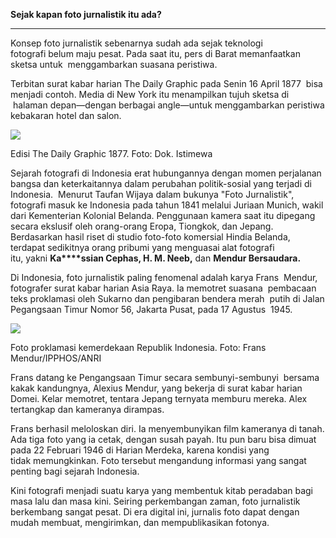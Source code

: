 **Sejak kapan foto jurnalistik itu ada?**

---

Konsep foto jurnalistik sebenarnya sudah ada sejak teknologi fotografi belum maju pesat. Pada saat itu, pers di Barat memanfaatkan sketsa untuk  menggambarkan suasana peristiwa.  

Terbitan surat kabar harian The Daily Graphic pada Senin 16 April 1877  bisa menjadi contoh. Media di New York itu menampilkan tujuh sketsa di  halaman depan—dengan berbagai angle—untuk menggambarkan peristiwa kebakaran hotel dan salon. 

![](https://tempoinstitute.s3-ap-southeast-1.amazonaws.com/uploads/images/general/2022/07/cefc1dsfy4kfzs83faoh.jpg)

Edisi The Daily Graphic 1877. Foto: Dok. Istimewa

Sejarah fotografi di Indonesia erat hubungannya dengan momen perjalanan bangsa dan keterkaitannya dalam perubahan politik-sosial yang terjadi di Indonesia.  Menurut Taufan Wijaya dalam bukunya "Foto Jurnalistik", fotografi masuk ke Indonesia pada tahun 1841 melalui Juriaan Munich, wakil dari Kementerian Kolonial Belanda. Penggunaan kamera saat itu dipegang secara ekslusif oleh orang-orang Eropa, Tiongkok, dan Jepang. Berdasarkan hasil riset di studio foto-foto komersial Hindia Belanda, terdapat sedikitnya orang pribumi yang menguasai alat fotografi itu, yakni **Ka****ssian Cephas, H. M. Neeb,** dan **Mendur Bersaudara.**

Di Indonesia, foto jurnalistik paling fenomenal adalah karya Frans  Mendur, fotografer surat kabar harian Asia Raya. Ia memotret suasana  pembacaan teks proklamasi oleh Sukarno dan pengibaran bendera merah  putih di Jalan Pegangsaan Timur Nomor 56, Jakarta Pusat, pada 17 Agustus  1945. 

![](https://tempoinstitute.s3-ap-southeast-1.amazonaws.com/uploads/images/general/2022/07/tka7b3d1awuim6pyb05j.jpg)

Foto proklamasi kemerdekaan Republik Indonesia. Foto: Frans Mendur/IPPHOS/ANRI

Frans datang ke Pengangsaan Timur secara sembunyi-sembunyi  bersama kakak kandungnya, Alexius Mendur, yang bekerja di surat kabar harian Domei. Kelar memotret, tentara Jepang ternyata memburu mereka. Alex tertangkap dan kameranya dirampas. 

Frans berhasil meloloskan diri. Ia menyembunyikan film kameranya di tanah. Ada tiga foto yang ia cetak, dengan susah payah. Itu pun baru bisa dimuat pada 22 Februari 1946 di Harian Merdeka, karena kondisi yang tidak memungkinkan. Foto tersebut mengandung informasi yang sangat penting bagi sejarah Indonesia.  

Kini fotografi menjadi suatu karya yang membentuk kitab peradaban bagi masa lalu dan masa kini. Seiring perkembangan zaman, foto jurnalistik berkembang sangat pesat. Di era digital ini, jurnalis foto dapat dengan mudah membuat, mengirimkan, dan mempublikasikan fotonya.